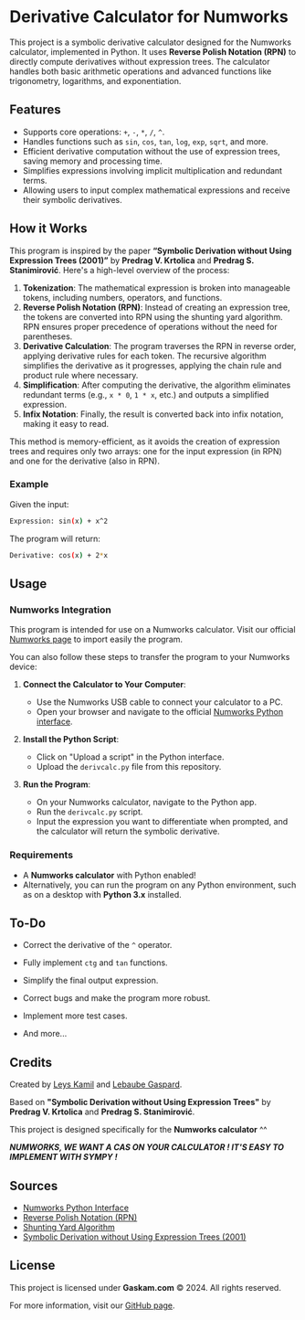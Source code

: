 # Derivative Calculator for Numworks

This project is a symbolic derivative calculator designed for the Numworks calculator, implemented in Python. It uses **Reverse Polish Notation (RPN)** to directly compute derivatives without expression trees. The calculator handles both basic arithmetic operations and advanced functions like trigonometry, logarithms, and exponentiation.

## Features

- Supports core operations: `+`, `-`, `*`, `/`, `^`.
- Handles functions such as `sin`, `cos`, `tan`, `log`, `exp`, `sqrt`, and more.
- Efficient derivative computation without the use of expression trees, saving memory and processing time.
- Simplifies expressions involving implicit multiplication and redundant terms.
- Allowing users to input complex mathematical expressions and receive their symbolic derivatives.

## How it Works

This program is inspired by the paper **“Symbolic Derivation without Using Expression Trees (2001)”** by **Predrag V. Krtolica** and **Predrag S. Stanimirović**. Here's a high-level overview of the process:

1. **Tokenization**: The mathematical expression is broken into manageable tokens, including numbers, operators, and functions.
2. **Reverse Polish Notation (RPN)**: Instead of creating an expression tree, the tokens are converted into RPN using the shunting yard algorithm. RPN ensures proper precedence of operations without the need for parentheses.
3. **Derivative Calculation**: The program traverses the RPN in reverse order, applying derivative rules for each token. The recursive algorithm simplifies the derivative as it progresses, applying the chain rule and product rule where necessary.
4. **Simplification**: After computing the derivative, the algorithm eliminates redundant terms (e.g., `x * 0`, `1 * x`, etc.) and outputs a simplified expression.
5. **Infix Notation**: Finally, the result is converted back into infix notation, making it easy to read.

This method is memory-efficient, as it avoids the creation of expression trees and requires only two arrays: one for the input expression (in RPN) and one for the derivative (also in RPN).

### Example

Given the input:

```bash
Expression: sin(x) + x^2
```

The program will return:

```bash
Derivative: cos(x) + 2*x
```

## Usage

### Numworks Integration

This program is intended for use on a Numworks calculator. Visit our official [Numworks page](https://my.numworks.com/python/numworks/derivcalc) to import easily the program.

You can also follow these steps to transfer the program to your Numworks device:

1. **Connect the Calculator to Your Computer**:
   - Use the Numworks USB cable to connect your calculator to a PC.
   - Open your browser and navigate to the official [Numworks Python interface](https://my.numworks.com/).
   
2. **Install the Python Script**:
   - Click on "Upload a script" in the Python interface.
   - Upload the `derivcalc.py` file from this repository.
   
3. **Run the Program**:
   - On your Numworks calculator, navigate to the Python app.
   - Run the `derivcalc.py` script.
   - Input the expression you want to differentiate when prompted, and the calculator will return the symbolic derivative.

### Requirements

- A **Numworks calculator** with Python enabled!
- Alternatively, you can run the program on any Python environment, such as on a desktop with **Python 3.x** installed.

## To-Do

* Correct the derivative of the `^` operator.

* Fully implement `ctg` and `tan` functions.

* Simplify the final output expression.

* Correct bugs and make the program more robust.

* Implement more test cases.

* And more...

## Credits

Created by [Leys Kamil](https://github.com/kamil-leys) and [Lebaube Gaspard](https://github.com/PatafixPLTX).

Based on **"Symbolic Derivation without Using Expression Trees"** by **Predrag V. Krtolica** and **Predrag S. Stanimirović**.

This project is designed specifically for the **Numworks calculator** ^^ 

***NUMWORKS, WE WANT A CAS ON YOUR CALCULATOR ! IT'S EASY TO IMPLEMENT WITH SYMPY !***

## Sources

- [Numworks Python Interface](https://my.numworks.com/python/)
- [Reverse Polish Notation (RPN)](https://en.wikipedia.org/wiki/Reverse_Polish_notation)
- [Shunting Yard Algorithm](https://en.wikipedia.org/wiki/Shunting-yard_algorithm)
- [Symbolic Derivation without Using Expression Trees (2001)](https://www.researchgate.net/publication/268863620_Symbolic_derivation_without_using_expression_trees)

## License

This project is licensed under **Gaskam.com** © 2024. All rights reserved.

For more information, visit our [GitHub page](https://github.com/gaskam/derivcalc).